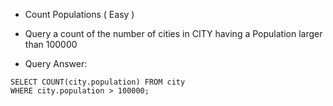 * Count Populations ( Easy )

- Query a count of the number of cities in CITY having a Population larger than 100000

- Query Answer: 

```
SELECT COUNT(city.population) FROM city 
WHERE city.population > 100000;
```